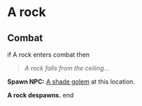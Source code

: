 # A rock







## Combat

if A rock enters combat  then


>*A rock falls from the ceiling...*


**Spawn NPC:**  [A shade golem](/npc/179015) at this location.


**A rock despawns.**
end